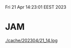 Fri 21 Apr 14:23:01 EEST 2023
# JAM
<a href='./cache/202304/21_14.log'>./cache/202304/21_14.log</a>
